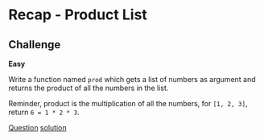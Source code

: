 # Recap - Product List

## Challenge

**Easy**

Write a function named `prod` which gets a list of numbers as argument and returns the product of all the numbers in the list.

Reminder, product is the multiplication of all the numbers, for `[1, 2, 3]`, return `6 = 1 * 2 * 3`.

[Question](q.py) [solution](solution.py)